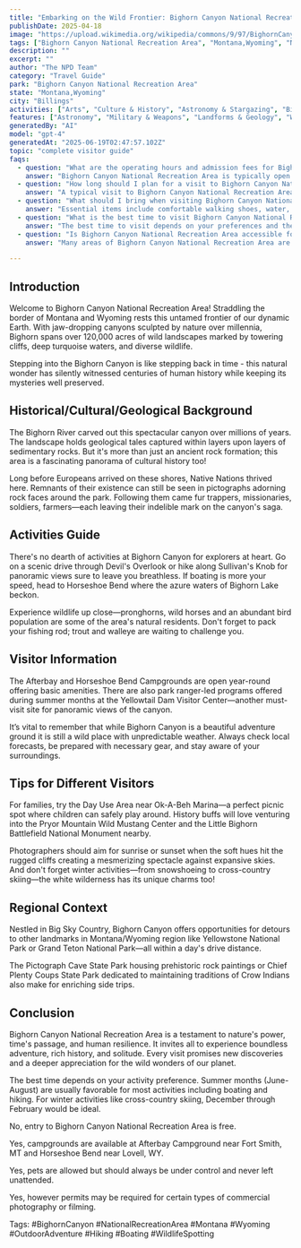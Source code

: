 ```yaml
---
title: "Embarking on the Wild Frontier: Bighorn Canyon National Recreation Area"
publishDate: 2025-04-18
image: "https://upload.wikimedia.org/wikipedia/commons/9/97/BighornCanyonWY1.jpg"
tags: ["Bighorn Canyon National Recreation Area", "Montana,Wyoming", "National Parks", "Travel Guide", "Billings", "Outdoor Recreation", "Family Travel", "Adventure"]
description: ""
excerpt: ""
author: "The NPD Team"
category: "Travel Guide"
park: "Bighorn Canyon National Recreation Area"
state: "Montana,Wyoming"
city: "Billings"
activities: ["Arts", "Culture & History", "Astronomy & Stargazing", "Biking", "Camping", "Educational Activities", "Fishing & Hunting", "Games & Recreation", "Guided & Self-Guided Tours", "Hiking & Trekking", "Motorized Recreation", "Snow Activities", "Water Activities", "Wildlife Viewing"]
features: ["Astronomy", "Military & Weapons", "Landforms & Geology", "Water & Coastal Geography", "Science", "Innovation & Industry", "Art", "Music & Literature", "Wildlife & Conservation", "Fire & Disaster", "Transportation", "U.S. Wars & Conflicts", "People & Identity", "Cultural Heritage & Society", "Natural Features & Ecosystems"]
generatedBy: "AI"
model: "gpt-4"
generatedAt: "2025-06-19T02:47:57.102Z"
topic: "complete visitor guide"
faqs:
  - question: "What are the operating hours and admission fees for Bighorn Canyon National Recreation Area?"
    answer: "Bighorn Canyon National Recreation Area is typically open year-round, though specific hours may vary by season. Most national parks charge an entrance fee, but some sites are free to visit. Check the official NPS website for current hours and fee information."
  - question: "How long should I plan for a visit to Bighorn Canyon National Recreation Area?"
    answer: "A typical visit to Bighorn Canyon National Recreation Area can range from a few hours to a full day, depending on your interests and the activities you choose. Allow extra time for hiking, photography, and exploring visitor centers."
  - question: "What should I bring when visiting Bighorn Canyon National Recreation Area?"
    answer: "Essential items include comfortable walking shoes, water, snacks, sunscreen, and weather-appropriate clothing. Bring a camera to capture the scenic views and consider binoculars for wildlife viewing."
  - question: "What is the best time to visit Bighorn Canyon National Recreation Area?"
    answer: "The best time to visit depends on your preferences and the activities you plan to enjoy. Spring and fall often offer pleasant weather and fewer crowds, while summer provides the longest daylight hours."
  - question: "Is Bighorn Canyon National Recreation Area accessible for visitors with mobility needs?"
    answer: "Many areas of Bighorn Canyon National Recreation Area are accessible to visitors with mobility needs, including paved trails and accessible facilities. Contact the park directly for specific accessibility information and current conditions."

---
```


## **Introduction**
Welcome to Bighorn Canyon National Recreation Area! Straddling the border of Montana and Wyoming rests this untamed frontier of our dynamic Earth. With jaw-dropping canyons sculpted by nature over millennia, Bighorn spans over 120,000 acres of wild landscapes marked by towering cliffs, deep turquoise waters, and diverse wildlife.

Stepping into the Bighorn Canyon is like stepping back in time - this natural wonder has silently witnessed centuries of human history while keeping its mysteries well preserved.

## **Historical/Cultural/Geological Background**
The Bighorn River carved out this spectacular canyon over millions of years. The landscape holds geological tales captured within layers upon layers of sedimentary rocks. But it's more than just an ancient rock formation; this area is a fascinating panorama of cultural history too!

Long before Europeans arrived on these shores, Native Nations thrived here. Remnants of their existence can still be seen in pictographs adorning rock faces around the park. Following them came fur trappers, missionaries, soldiers, farmers—each leaving their indelible mark on the canyon's saga.

## **Activities Guide**
There's no dearth of activities at Bighorn Canyon for explorers at heart. Go on a scenic drive through Devil's Overlook or hike along Sullivan's Knob for panoramic views sure to leave you breathless. If boating is more your speed, head to Horseshoe Bend where the azure waters of Bighorn Lake beckon.

Experience wildlife up close—pronghorns, wild horses and an abundant bird population are some of the area's natural residents. Don't forget to pack your fishing rod; trout and walleye are waiting to challenge you.

## **Visitor Information**
The Afterbay and Horseshoe Bend Campgrounds are open year-round offering basic amenities. There are also park ranger-led programs offered during summer months at the Yellowtail Dam Visitor Center—another must-visit site for panoramic views of the canyon.

It’s vital to remember that while Bighorn Canyon is a beautiful adventure ground it is still a wild place with unpredictable weather. Always check local forecasts, be prepared with necessary gear, and stay aware of your surroundings.

## **Tips for Different Visitors**
For families, try the Day Use Area near Ok-A-Beh Marina—a perfect picnic spot where children can safely play around. History buffs will love venturing into the Pryor Mountain Wild Mustang Center and the Little Bighorn Battlefield National Monument nearby.

Photographers should aim for sunrise or sunset when the soft hues hit the rugged cliffs creating a mesmerizing spectacle against expansive skies. And don't forget winter activities—from snowshoeing to cross-country skiing—the white wilderness has its unique charms too!

## **Regional Context**
Nestled in Big Sky Country, Bighorn Canyon offers opportunities for detours to other landmarks in Montana/Wyoming region like Yellowstone National Park or Grand Teton National Park—all within a day's drive distance.

The Pictograph Cave State Park housing prehistoric rock paintings or Chief Plenty Coups State Park dedicated to maintaining traditions of Crow Indians also make for enriching side trips.

## **Conclusion**
Bighorn Canyon National Recreation Area is a testament to nature's power, time's passage, and human resilience. It invites all to experience boundless adventure, rich history, and solitude. Every visit promises new discoveries and a deeper appreciation for the wild wonders of our planet.

The best time depends on your activity preference. Summer months (June-August) are usually favorable for most activities including boating and hiking. For winter activities like cross-country skiing, December through February would be ideal.

No, entry to Bighorn Canyon National Recreation Area is free.

Yes, campgrounds are available at Afterbay Campground near Fort Smith, MT and Horseshoe Bend near Lovell, WY.

Yes, pets are allowed but should always be under control and never left unattended.

Yes, however permits may be required for certain types of commercial photography or filming.

Tags: #BighornCanyon #NationalRecreationArea #Montana #Wyoming #OutdoorAdventure #Hiking #Boating #WildlifeSpotting